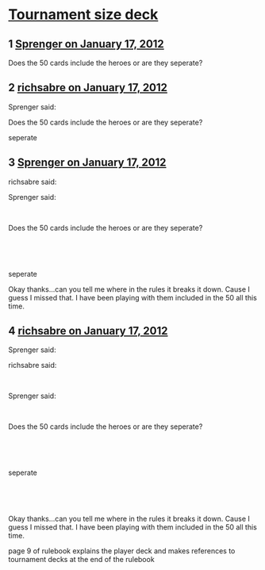 # [Tournament size deck](https://community.fantasyflightgames.com/topic/59127-tournament-size-deck/)

## 1 [Sprenger on January 17, 2012](https://community.fantasyflightgames.com/topic/59127-tournament-size-deck/?do=findComment&comment=580898)

Does the 50 cards include the heroes or are they seperate?

## 2 [richsabre on January 17, 2012](https://community.fantasyflightgames.com/topic/59127-tournament-size-deck/?do=findComment&comment=580901)

Sprenger said:

Does the 50 cards include the heroes or are they seperate?



seperate

## 3 [Sprenger on January 17, 2012](https://community.fantasyflightgames.com/topic/59127-tournament-size-deck/?do=findComment&comment=580902)

richsabre said:

Sprenger said:

 

Does the 50 cards include the heroes or are they seperate?

 

 

seperate



Okay thanks...can you tell me where in the rules it breaks it down. Cause I guess I missed that. I have been playing with them included in the 50 all this time.

## 4 [richsabre on January 17, 2012](https://community.fantasyflightgames.com/topic/59127-tournament-size-deck/?do=findComment&comment=580907)

Sprenger said:

richsabre said:

 

Sprenger said:

 

Does the 50 cards include the heroes or are they seperate?

 

 

seperate

 

 

Okay thanks...can you tell me where in the rules it breaks it down. Cause I guess I missed that. I have been playing with them included in the 50 all this time.



page 9 of rulebook explains the player deck and makes references to tournament decks at the end of the rulebook

